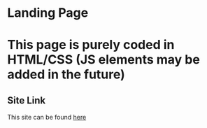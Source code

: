 # Landing Page

# This page is purely coded in HTML/CSS (JS elements may be added in the future)

## Site Link
This site can be found [here](https://filthyluna.github.io/Landing-Page/)
